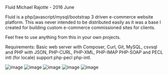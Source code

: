 Fluid
Michael Rajotte - 2016 June

Fluid is a php/javascript/mysql/bootstrap 3 driven e-commerce website platform. This was never intended to be distributed easily as it was a base I created for building custom e-commerce commissioned sites for clients.

Feel free to use anything from this in your own projects.

Requirements: Basic web server with Composer, Curl, Git, MySQL, csvsql and PHP with JSON, PHP-CURL, PHP-XML, PHP-IMAP PHP-SOAP and PECL intl (for locale) support php-pecl php-intl.

![image](https://i.imgur.com/3NOthHs.jpg)
![image](https://i.imgur.com/OJElA9z.jpg)
![image](https://i.imgur.com/xfXpOHF.jpg)
![image](https://i.imgur.com/k0myxVV.jpg)
![image](https://i.imgur.com/qVbq7Tq.jpg)

